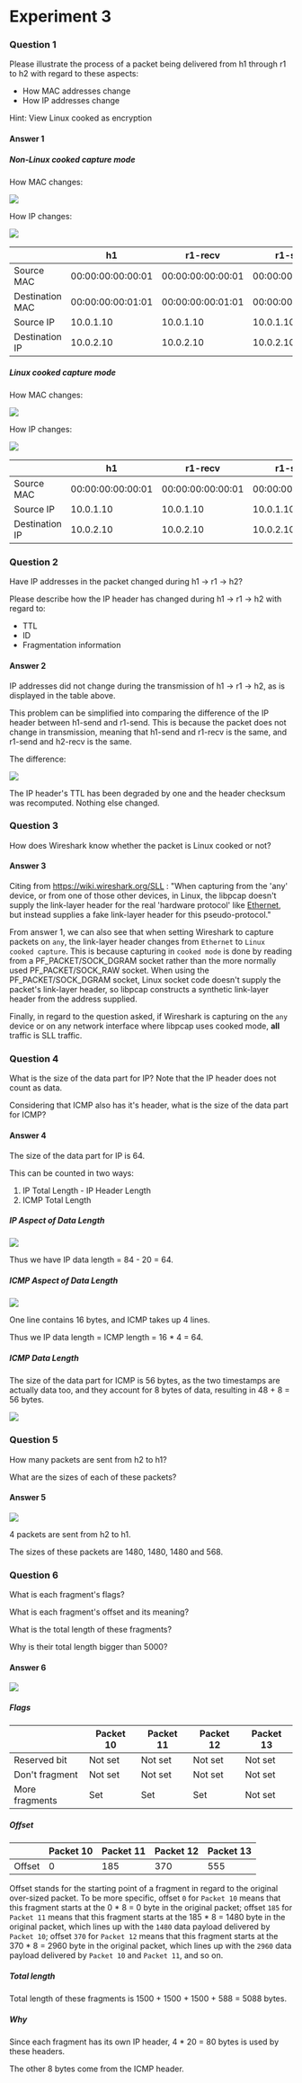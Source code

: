 # Experiment 3

### Question 1

Please illustrate the process of a packet being delivered from h1 through r1 to h2 with regard to these aspects:

- How MAC addresses change
- How IP addresses change

Hint: View Linux cooked as encryption

#### Answer 1

##### Non-Linux cooked capture mode

How MAC changes:

![](Q1-03.png)

How IP changes:

![](Q1-02.png)

|                 | h1                | r1-recv           | r1-send           | h2                |
| --------------- | ----------------- | ----------------- | ----------------- | ----------------- |
| Source MAC      | 00:00:00:00:00:01 | 00:00:00:00:00:01 | 00:00:00:00:01:02 | 00:00:00:00:01:02 |
| Destination MAC | 00:00:00:00:01:01 | 00:00:00:00:01:01 | 00:00:00:00:00:02 | 00:00:00:00:00:02 |
| Source IP       | 10.0.1.10         | 10.0.1.10         | 10.0.1.10         | 10.0.1.10         |
| Destination IP  | 10.0.2.10         | 10.0.2.10         | 10.0.2.10         | 10.0.2.10         |

##### Linux cooked capture mode

How MAC changes:

![](Q1-01.png)

How IP changes:

![](Q1-02.png)

|                | h1                | r1-recv           | r1-send           | h2                |
| -------------- | ----------------- | ----------------- | ----------------- | ----------------- |
| Source MAC     | 00:00:00:00:00:01 | 00:00:00:00:00:01 | 00:00:00:00:01:02 | 00:00:00:00:01:02 |
| Source IP      | 10.0.1.10         | 10.0.1.10         | 10.0.1.10         | 10.0.1.10         |
| Destination IP | 10.0.2.10         | 10.0.2.10         | 10.0.2.10         | 10.0.2.10         |

### Question 2

Have IP addresses in the packet changed during h1 -> r1 -> h2?

Please describe how the IP header has changed during h1 -> r1 -> h2 with regard to:

- TTL
- ID
- Fragmentation information

#### Answer 2

IP addresses did not change during the transmission of h1 -> r1 -> h2, as is displayed in the table above.

This problem can be simplified into comparing the difference of the IP header between h1-send and r1-send. This is because the packet does not change in transmission, meaning that h1-send and r1-recv is the same, and r1-send and h2-recv is the same.

The difference:

![](Q2-01.png)

The IP header's TTL has been degraded by one and the header checksum was recomputed. Nothing else changed.

### Question 3

How does Wireshark know whether the packet is Linux cooked or not?

#### Answer 3

Citing from https://wiki.wireshark.org/SLL : "When capturing from the 'any' device, or from one of those other devices, in Linux, the libpcap doesn't supply the link-layer header for the real 'hardware protocol' like [Ethernet](https://wiki.wireshark.org/Ethernet), but instead supplies a fake link-layer header for this pseudo-protocol."

From answer 1, we can also see that when setting Wireshark to capture packets on `any`, the link-layer header changes from `Ethernet` to `Linux cooked capture`. This is because capturing in `cooked mode` is done by reading from a PF_PACKET/SOCK_DGRAM socket rather than the more normally used PF_PACKET/SOCK_RAW socket. When using the PF_PACKET/SOCK_DGRAM socket, Linux socket code doesn't supply the packet's link-layer header, so libpcap constructs a synthetic link-layer header from the address supplied.

Finally, in regard to the question asked, if Wireshark is capturing on the `any` device or on any network interface where libpcap uses cooked mode, **all** traffic is SLL traffic. 

### Question 4

What is the size of the data part for IP? Note that the IP header does not count as data.

Considering that ICMP also has it's header, what is the size of the data part for ICMP?

#### Answer 4

The size of the data part for IP is 64.

This can be counted in two ways:

1. IP Total Length - IP Header Length
2. ICMP Total Length

##### IP Aspect of Data Length

![](Q4-01.png)

Thus we have IP data length = 84 - 20 = 64.

##### ICMP Aspect of Data Length

![](Q4-02.png)

One line contains 16 bytes, and ICMP takes up 4 lines.

Thus we IP data length = ICMP length = 16 * 4 = 64.

##### ICMP Data Length

The size of the data part for ICMP is 56 bytes, as the two timestamps are actually data too, and they account for 8 bytes of data, resulting in 48 + 8 = 56 bytes.

![](Q4-03.png)

### Question 5

How many packets are sent from h2 to h1?

What are the sizes of each of these packets?

#### Answer 5

![](Q5-01.png)

4 packets are sent from h2 to h1.

The sizes of these packets are 1480, 1480, 1480 and 568.

### Question 6

What is each fragment's flags?

What is each fragment's offset and its meaning?

What is the total length of these fragments?

Why is their total length bigger than 5000?

#### Answer 6

![](Fragments.png)

##### Flags

|                | Packet 10 | Packet 11 | Packet 12 | Packet 13 |
| -------------- | --------- | --------- | --------- | --------- |
| Reserved bit   | Not set   | Not set   | Not set   | Not set   |
| Don't fragment | Not set   | Not set   | Not set   | Not set   |
| More fragments | Set       | Set       | Set       | Not set   |

##### Offset

|        | Packet 10 | Packet 11 | Packet 12 | Packet 13 |
| ------ | --------- | --------- | --------- | --------- |
| Offset | 0         | 185       | 370       | 555       |

Offset stands for the starting point of a fragment in regard to the original over-sized packet. To be more specific, offset `0` for `Packet 10` means that this fragment starts at the 0 * 8 = 0 byte in the original packet; offset `185` for `Packet 11` means that this fragment starts at the 185 * 8 = 1480 byte in the original packet, which lines up with the `1480` data payload delivered by `Packet 10`; offset `370` for `Packet 12` means that this fragment starts at the 370 * 8 = 2960 byte in the original packet, which lines up with the `2960` data payload delivered by `Packet 10` and `Packet 11`, and so on.

##### Total length

Total length of these fragments is 1500 + 1500 + 1500 + 588 = 5088 bytes.

##### Why

Since each fragment has its own IP header, 4 * 20 = 80 bytes is used by these headers.

The other 8 bytes come from the ICMP header.

